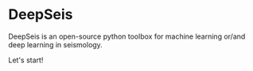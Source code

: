 # DeepSeis
 DeepSeis is an open-source python toolbox for machine learning or/and deep learning in seismology.

Let's start!
